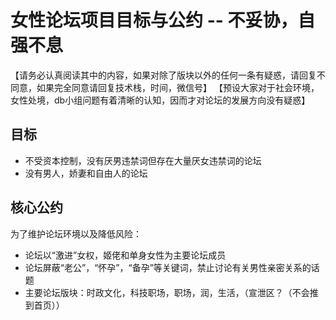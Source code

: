 # 女性论坛项目目标与公约 -- 不妥协，自强不息
【请务必认真阅读其中的内容，如果对除了版块以外的任何一条有疑惑，请回复不同意，如果完全同意请回复技术栈，时间，微信号】
【预设大家对于社会环境，女性处境，db小组问题有着清晰的认知，因而才对论坛的发展方向没有疑惑】
## 目标
- 不受资本控制，没有厌男违禁词但存在大量厌女违禁词的论坛
- 没有男人，娇妻和自由人的论坛
## 核心公约
为了维护论坛环境以及降低风险：
- 论坛以“激进”女权，姬佬和单身女性为主要论坛成员
- 论坛屏蔽“老公”，“怀孕”，“备孕”等关键词，禁止讨论有关男性亲密关系的话题
- 主要论坛版块：时政文化，科技职场，职场，润，生活，（宣泄区？（不会推到首页））
